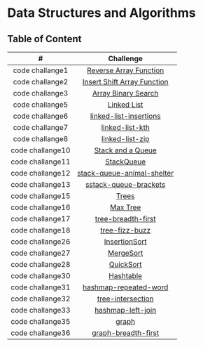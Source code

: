 # Data Structures and Algorithms

## Table of Content
| #|Challenge | 
| :---: | :---: |
| code challange1| [Reverse Array Function](https://github.com/ManalKhAlbahar/data-structures-and-algorithms/tree/main/javascript/code-challenges/array-reverse) |
| code challange2| [Insert Shift Array Function](https://github.com/ManalKhAlbahar/data-structures-and-algorithms/tree/main/javascript/code-challenges/array-insert-shift#readme) |
| code challange3| [Array Binary Search](https://github.com/ManalKhAlbahar/data-structures-and-algorithms/tree/main/javascript/code-challenges/array-binary-search) |
| code challange5| [Linked List](https://github.com/ManalKhAlbahar/data-structures-and-algorithms/tree/main/javascript/linked-list) |
| code challange6| [linked-list-insertions](https://github.com/ManalKhAlbahar/data-structures-and-algorithms/tree/main/javascript/code-challenges/linked-list-insertions) |
| code challange7| [linked-list-kth](https://github.com/ManalKhAlbahar/data-structures-and-algorithms/tree/main/javascript/code-challenges/linked-list-insertions) |
| code challange8| [linked-list-zip](https://github.com/ManalKhAlbahar/data-structures-and-algorithms/tree/main/javascript/code-challenges/linked-list-insertions) |
| code challange10| [Stack and a Queue](https://github.com/ManalKhAlbahar/data-structures-and-algorithms/blob/main/javascript/code-challenges/Stack%20and%20a%20Queue/README.md) |
| code challange11| [StackQueue](https://github.com/ManalKhAlbahar/data-structures-and-algorithms/blob/main/javascript/code-challenges/Stack%20and%20a%20Queue/README.md) |
| code challange12| [stack-queue-animal-shelter](https://github.com/ManalKhAlbahar/data-structures-and-algorithms/blob/main/javascript/code-challenges/Stack%20and%20a%20Queue/README.md) |
| code challange13| [sstack-queue-brackets](https://github.com/ManalKhAlbahar/data-structures-and-algorithms/blob/main/javascript/code-challenges/Stack%20and%20a%20Queue/README.md) |
| code challange15| [Trees](https://github.com/ManalKhAlbahar/data-structures-and-algorithms/blob/main/javascript/code-challenges/Trees/README.md) |
| code challange16| [Max Tree](https://github.com/ManalKhAlbahar/data-structures-and-algorithms/blob/main/javascript/code-challenges/TreeMax/README.md) |
| code challange17| [tree-breadth-first](https://github.com/ManalKhAlbahar/data-structures-and-algorithms/blob/main/javascript/code-challenges/Tree-Breadth-First/README.md) |
| code challange18| [tree-fizz-buzz](https://github.com/ManalKhAlbahar/data-structures-and-algorithms/blob/main/javascript/code-challenges/tree-fizz-buzz/README.md) |
| code challange26| [InsertionSort](https://github.com/ManalKhAlbahar/data-structures-and-algorithms/blob/main/javascript/code-challenges/InsertionSort/README.md) |
| code challange27| [MergeSort](https://github.com/ManalKhAlbahar/data-structures-and-algorithms/blob/main/javascript/code-challenges/MergeSort/README.md) |
| code challange28| [QuickSort](https://github.com/ManalKhAlbahar/data-structures-and-algorithms/blob/main/javascript/code-challenges/QuickSort/README.md) |
| code challange30| [Hashtable](https://github.com/ManalKhAlbahar/data-structures-and-algorithms/blob/main/javascript/code-challenges/hashtable/README.md) |
| code challange31| [hashmap-repeated-word](https://github.com/ManalKhAlbahar/data-structures-and-algorithms/blob/main/javascript/code-challenges/hashmap-repeated-word/README.md) |
| code challange32| [tree-intersection](https://github.com/ManalKhAlbahar/data-structures-and-algorithms/blob/main/javascript/code-challenges/tree-intersection/README.md) |
| code challange33| [hashmap-left-join](https://github.com/ManalKhAlbahar/data-structures-and-algorithms/blob/main/javascript/code-challenges/hashmap-left-join%20/README.md)|
| code challange35| [graph](https://github.com/ManalKhAlbahar/data-structures-and-algorithms/blob/main/javascript/code-challenges/graph/README.md)|
| code challange36| [graph-breadth-first](https://github.com/ManalKhAlbahar/data-structures-and-algorithms/tree/main/javascript/code-challenges/graph-breadth-first)|

